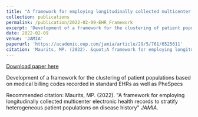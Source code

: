 ```yaml
---
title: "A framework for employing longitudinally collected multicenter electronic health records to stratify heterogeneous patient populations on disease history"
collection: publications
permalink: /publication/2022-02-09-EHR_Framework
excerpt: 'Development of a framework for the clustering of patient populations based on medical billing codes recorded in standard EHRs as well as PheSpecs'
date: 2022-02-09
venue: 'JAMIA'
paperurl: 'https://academic.oup.com/jamia/article/29/5/761/6525611'
citation: 'Maurits, MP. (2022). &quot;A framework for employing longitudinally collected multicenter electronic health records to stratify heterogeneous patient populations on disease history&quot; <i>JAMIA</i>.'
---
```


<a href='https://academic.oup.com/jamia/article/29/5/761/6525611'>Download paper here</a>

Development of a framework for the clustering of patient populations based on medical billing codes recorded in standard EHRs as well as PheSpecs

Recommended citation: Maurits, MP. (2022). "A framework for employing longitudinally collected multicenter electronic health records to stratify heterogeneous patient populations on disease history" <i>JAMIA</i>.